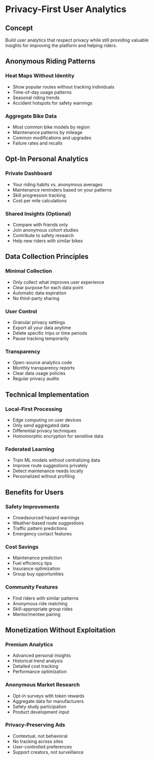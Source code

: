# Privacy-First User Analytics

## Concept
Build user analytics that respect privacy while still providing valuable insights for improving the platform and helping riders.

## Anonymous Riding Patterns

### Heat Maps Without Identity
- Show popular routes without tracking individuals
- Time-of-day usage patterns
- Seasonal riding trends
- Accident hotspots for safety warnings

### Aggregate Bike Data
- Most common bike models by region
- Maintenance patterns by mileage
- Common modifications and upgrades
- Failure rates and recalls

## Opt-In Personal Analytics

### Private Dashboard
- Your riding habits vs. anonymous averages
- Maintenance reminders based on your patterns
- Skill progression tracking
- Cost per mile calculations

### Shared Insights (Optional)
- Compare with friends only
- Join anonymous cohort studies
- Contribute to safety research
- Help new riders with similar bikes

## Data Collection Principles

### Minimal Collection
- Only collect what improves user experience
- Clear purpose for each data point
- Automatic data expiration
- No third-party sharing

### User Control
- Granular privacy settings
- Export all your data anytime
- Delete specific trips or time periods
- Pause tracking temporarily

### Transparency
- Open-source analytics code
- Monthly transparency reports
- Clear data usage policies
- Regular privacy audits

## Technical Implementation

### Local-First Processing
- Edge computing on user devices
- Only send aggregated data
- Differential privacy techniques
- Homomorphic encryption for sensitive data

### Federated Learning
- Train ML models without centralizing data
- Improve route suggestions privately
- Detect maintenance needs locally
- Personalized without profiling

## Benefits for Users

### Safety Improvements
- Crowdsourced hazard warnings
- Weather-based route suggestions
- Traffic pattern predictions
- Emergency contact features

### Cost Savings
- Maintenance prediction
- Fuel efficiency tips
- Insurance optimization
- Group buy opportunities

### Community Features
- Find riders with similar patterns
- Anonymous ride matching
- Skill-appropriate group rides
- Mentor/mentee pairing

## Monetization Without Exploitation

### Premium Analytics
- Advanced personal insights
- Historical trend analysis
- Detailed cost tracking
- Performance optimization

### Anonymous Market Research
- Opt-in surveys with token rewards
- Aggregate data for manufacturers
- Safety study participation
- Product development input

### Privacy-Preserving Ads
- Contextual, not behavioral
- No tracking across sites
- User-controlled preferences
- Support creators, not surveillance